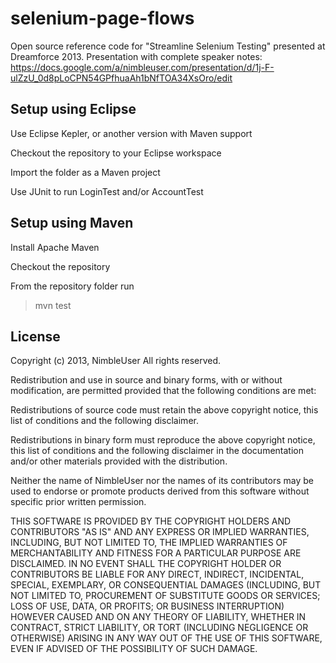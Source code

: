 selenium-page-flows
===================

Open source reference code for "Streamline Selenium Testing" presented at Dreamforce 2013.
Presentation with complete speaker notes: https://docs.google.com/a/nimbleuser.com/presentation/d/1j-F-ulZzU_0d8pLoCPN54GPfhuaAh1bNfTOA34XsOro/edit

## Setup using Eclipse

Use Eclipse Kepler, or another version with Maven support 

Checkout the repository to your Eclipse workspace

Import the folder as a Maven project

Use JUnit to run LoginTest and/or AccountTest

## Setup using Maven 

Install Apache Maven 

Checkout the repository

From the repository folder run 

> mvn test


## License

Copyright (c) 2013, NimbleUser
All rights reserved.

Redistribution and use in source and binary forms, with or without modification, are permitted provided that the following conditions are met:

Redistributions of source code must retain the above copyright notice, this list of conditions and the following disclaimer.

Redistributions in binary form must reproduce the above copyright notice, this list of conditions and the following disclaimer in the documentation and/or other materials provided with the distribution.

Neither the name of NimbleUser nor the names of its contributors may be used to endorse or promote products derived from this software without specific prior written permission.

THIS SOFTWARE IS PROVIDED BY THE COPYRIGHT HOLDERS AND CONTRIBUTORS "AS IS" AND ANY EXPRESS OR IMPLIED WARRANTIES, INCLUDING, BUT NOT LIMITED TO, THE IMPLIED WARRANTIES OF MERCHANTABILITY AND FITNESS FOR A PARTICULAR PURPOSE ARE DISCLAIMED. IN NO EVENT SHALL THE COPYRIGHT HOLDER OR CONTRIBUTORS BE LIABLE FOR ANY DIRECT, INDIRECT, INCIDENTAL, SPECIAL, EXEMPLARY, OR CONSEQUENTIAL DAMAGES (INCLUDING, BUT NOT LIMITED TO, PROCUREMENT OF SUBSTITUTE GOODS OR SERVICES; LOSS OF USE, DATA, OR PROFITS; OR BUSINESS INTERRUPTION) HOWEVER CAUSED AND ON ANY THEORY OF LIABILITY, WHETHER IN CONTRACT, STRICT LIABILITY, OR TORT (INCLUDING NEGLIGENCE OR OTHERWISE) ARISING IN ANY WAY OUT OF THE USE OF THIS SOFTWARE, EVEN IF ADVISED OF THE POSSIBILITY OF SUCH DAMAGE.